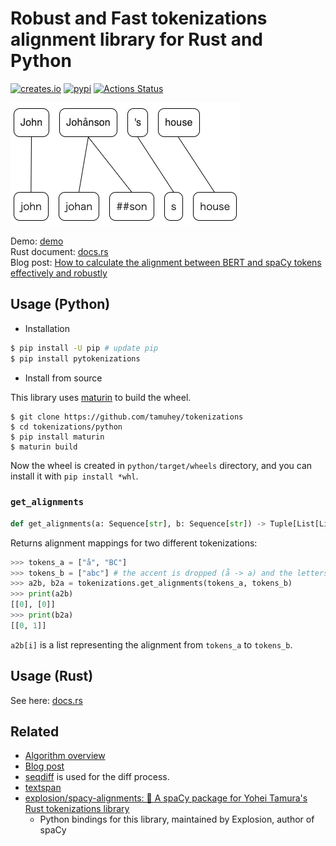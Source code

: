 # Robust and Fast tokenizations alignment library for Rust and Python
[![creates.io](https://img.shields.io/crates/v/tokenizations.svg)](https://crates.io/crates/tokenizations)
[![pypi](https://img.shields.io/pypi/v/pytokenizations.svg)](https://pypi.org/project/pytokenizations/)
[![Actions Status](https://github.com/tamuhey/tokenizations/workflows/Test/badge.svg)](https://github.com/tamuhey/tokenizations/actions)

![sample](./img/demo.png)

Demo: [demo](https://tamuhey.github.io/tokenizations/)  
Rust document: [docs.rs](https://docs.rs/tokenizations)  
Blog post: [How to calculate the alignment between BERT and spaCy tokens effectively and robustly](https://gist.github.com/tamuhey/af6cbb44a703423556c32798e1e1b704)

## Usage (Python)

- Installation

```bash
$ pip install -U pip # update pip
$ pip install pytokenizations
```

- Install from source

This library uses [maturin](https://github.com/PyO3/maturin) to build the wheel.

```console
$ git clone https://github.com/tamuhey/tokenizations
$ cd tokenizations/python
$ pip install maturin
$ maturin build
```

Now the wheel is created in `python/target/wheels` directory, and you can install it with `pip install *whl`.

### `get_alignments`

```python
def get_alignments(a: Sequence[str], b: Sequence[str]) -> Tuple[List[List[int]], List[List[int]]]: ...
```

Returns alignment mappings for two different tokenizations:

```python
>>> tokens_a = ["å", "BC"]
>>> tokens_b = ["abc"] # the accent is dropped (å -> a) and the letters are lowercased(BC -> bc)
>>> a2b, b2a = tokenizations.get_alignments(tokens_a, tokens_b)
>>> print(a2b)
[[0], [0]]
>>> print(b2a)
[[0, 1]]
```

`a2b[i]` is a list representing the alignment from `tokens_a` to `tokens_b`.   

## Usage (Rust)

See here: [docs.rs](https://docs.rs/tokenizations)  

## Related

- [Algorithm overview](./note/algorithm.md)  
- [Blog post](./note/blog_post.md)  
- [seqdiff](https://github.com/tamuhey/seqdiff) is used for the diff process.
- [textspan](https://github.com/tamuhey/textspan)
- [explosion/spacy-alignments: 💫 A spaCy package for Yohei Tamura's Rust tokenizations library](https://github.com/explosion/spacy-alignments)
  - Python bindings for this library, maintained by Explosion, author of spaCy
